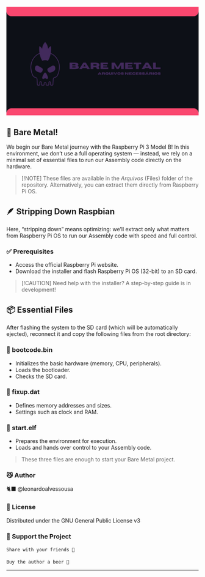 ![BannerAula1](https://raw.githubusercontent.com/leonardoalvessousa/RaspAsmBareMetal/refs/heads/main/Aula%201/rpiBareBanner.jpg)

## 🚀 Bare Metal!

We begin our Bare Metal journey with the Raspberry Pi 3 Model B!
In this environment, we don’t use a full operating system — instead, we rely on a minimal set of essential files to run our Assembly code directly on the hardware.

> \[!NOTE]
> These files are available in the *Arquivos* (Files) folder of the repository.
> Alternatively, you can extract them directly from Raspberry Pi OS.

## 🪶 Stripping Down Raspbian

Here, “stripping down” means optimizing: we’ll extract only what matters from Raspberry Pi OS to run our Assembly code with speed and full control.

### ✅ Prerequisites

* Access the official Raspberry Pi website.
* Download the installer and flash Raspberry Pi OS (32-bit) to an SD card.

> \[!CAUTION]
> Need help with the installer? A step-by-step guide is in development!

## 📦 Essential Files

After flashing the system to the SD card (which will be automatically ejected), reconnect it and copy the following files from the root directory:

### 🧩 bootcode.bin

* Initializes the basic hardware (memory, CPU, peripherals).
* Loads the bootloader.
* Checks the SD card.

### 🧠 fixup.dat

* Defines memory addresses and sizes.
* Settings such as clock and RAM.

### 🔧 start.elf

* Prepares the environment for execution.
* Loads and hands over control to your Assembly code.

> These three files are enough to start your Bare Metal project.

### 😼 Author

🐈‍⬛ @leonardoalvessousa

### 📄 License

Distributed under the GNU General Public License v3

### 🎁 Support the Project

```
Share with your friends 📢

Buy the author a beer 🍺
```

---
